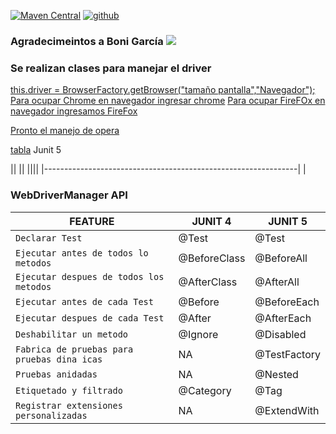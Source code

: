 [![Maven Central](https://img.shields.io/maven-central/v/io.github.bonigarcia/webdrivermanager.svg)](http://search.maven.org/#search%7Cga%7C1%7Cg%3Aio.github.bonigarcia%20a%3Awebdrivermanager)
[![github](https://img.shields.io/badge/Git__BoniGarcia-GitHub-blue)](https://github.com/bonigarcia/webdrivermanager)


### Agradecimeintos a Boni García  [![][Logo]][GitHub Repository]


### Se realizan clases para manejar el driver


[ this.driver = BrowserFactory.getBrowser("tamaño pantalla","Navegador");]()
[Para ocupar Chrome en navegador ingresar chrome]()
[Para ocupar FireFOx en navegador ingresamos FireFox ]()

[Pronto el manejo de opera]()

[tabla]()
Junit 5

||  	|| 	||||
|---------------------------------------------------------------|
|



### WebDriverManager API


| FEATURE | JUNIT 4   |  JUNIT 5|
|---------------------------------------|--------------------------------------------------------------------------------------------------------------------------------------------------------------------------------------------------------------------------------------------------------------------------------------------------------------------------------------------------------------|---------------------------------------------------------------------------------------------------------------------------------------------------------------------------------------|
|``Declarar Test``								|@Test				|@Test			|
|``Ejecutar antes de todos lo metodos``			|@BeforeClass		|@BeforeAll		|
|``Ejecutar despues de todos los metodos``		|@AfterClass		|@AfterAll		|
|``Ejecutar antes de cada Test``				|@Before			|@BeforeEach	|
|``Ejecutar despues de cada Test ``				|@After				|@AfterEach		|
|``Deshabilitar un metodo ``					|@Ignore			|@Disabled		|
|``Fabrica de pruebas para pruebas dina icas``	|NA					|@TestFactory	|
|``Pruebas anidadas``							|NA					|@Nested		|
|``Etiquetado y filtrado``						|@Category			|@Tag			|
|``Registrar extensiones personalizadas``		|NA					|@ExtendWith	|





[GitHub Repository]: https://github.com/bonigarcia/webdrivermanager
[Logo]: http://bonigarcia.github.io/img/webdrivermanager.png
